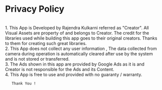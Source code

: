 
<html>

<body>

<h1>Privacy Policy</h1>
<p><br> 1. This App is Developed by Rajendra Kulkarni referred as "Creator". All Visual Assets are property of and belongs to Creator. The credit for the libraries used while building this app goes to their original creators. Thanks to them for creating such great libraries.
    <br>2. This App does not collect any user information , The data collected from camera during operation is automatically cleared after use by the system and is not stored or transferred.
      <br>   3. The Ads shown in this app are provided by Google Ads as it is and Creator is not responsible for the Ads and its Content.
       <br>  4. This App is free to use and provided with no guaranty / warranty.
        
       Thank You !

</body>
</html>

